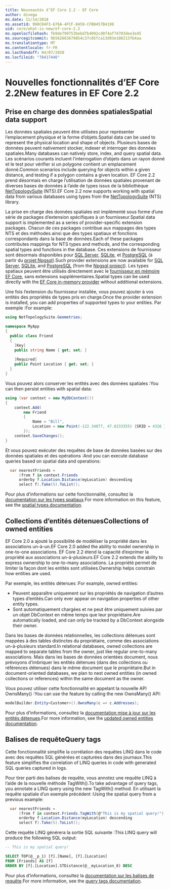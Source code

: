 ```yaml
---
title: Nouveautés d’EF Core 2.2 - EF Core
author: divega
ms.date: 11/14/2018
ms.assetid: 998C04F3-676A-4FCF-8450-CFB0457B4198
uid: core/what-is-new/ef-core-2.2
ms.openlocfilehash: fb9de799753bebd7b4092cd8f4af74703dee3e45
ms.sourcegitcommit: 9b562663679854c37c05fca13d93e180213fb4aa
ms.translationtype: MT
ms.contentlocale: fr-FR
ms.lasthandoff: 04/07/2020
ms.locfileid: "78417446"
---
```

# <a name="new-features-in-ef-core-22"></a><span data-ttu-id="9dd11-102">Nouvelles fonctionnalités d’EF Core 2.2</span><span class="sxs-lookup"><span data-stu-id="9dd11-102">New features in EF Core 2.2</span></span>

## <a name="spatial-data-support"></a><span data-ttu-id="9dd11-103">Prise en charge des données spatiales</span><span class="sxs-lookup"><span data-stu-id="9dd11-103">Spatial data support</span></span>

<span data-ttu-id="9dd11-104">Les données spatiales peuvent être utilisées pour représenter l’emplacement physique et la forme d’objets.</span><span class="sxs-lookup"><span data-stu-id="9dd11-104">Spatial data can be used to represent the physical location and shape of objects.</span></span>
<span data-ttu-id="9dd11-105">Plusieurs bases de données peuvent nativement stocker, indexer et interroger des données spatiales.</span><span class="sxs-lookup"><span data-stu-id="9dd11-105">Many databases can natively store, index, and query spatial data.</span></span>
<span data-ttu-id="9dd11-106">Les scénarios courants incluent l’interrogation d’objets dans un rayon donné et le test pour vérifier si un polygone contient un emplacement donné.</span><span class="sxs-lookup"><span data-stu-id="9dd11-106">Common scenarios include querying for objects within a given distance, and testing if a polygon contains a given location.</span></span>
<span data-ttu-id="9dd11-107">EF Core 2.2 prend désormais en charge l’utilisation de données spatiales provenant de diverses bases de données à l’aide de types issus de la bibliothèque [NetTopologySuite](https://github.com/NetTopologySuite/NetTopologySuite) (NTS).</span><span class="sxs-lookup"><span data-stu-id="9dd11-107">EF Core 2.2 now supports working with spatial data from various databases using types from the [NetTopologySuite](https://github.com/NetTopologySuite/NetTopologySuite) (NTS) library.</span></span>

<span data-ttu-id="9dd11-108">La prise en charge des données spatiales est implémenté sous forme d’une série de packages d’extension spécifiques à un fournisseur.</span><span class="sxs-lookup"><span data-stu-id="9dd11-108">Spatial data support is implemented as a series of provider-specific extension packages.</span></span>
<span data-ttu-id="9dd11-109">Chacun de ces packages contribue aux mappages des types NTS et des méthodes ainsi que des types spatiaux et fonctions correspondants dans la base de données.</span><span class="sxs-lookup"><span data-stu-id="9dd11-109">Each of these packages contributes mappings for NTS types and methods, and the corresponding spatial types and functions in the database.</span></span>
<span data-ttu-id="9dd11-110">Ces extensions de fournisseur sont désormais disponibles pour [SQL Server](https://www.nuget.org/packages/Microsoft.EntityFrameworkCore.SqlServer.NetTopologySuite/), [SQLite](https://www.nuget.org/packages/Microsoft.EntityFrameworkCore.Sqlite.NetTopologySuite/), et [PostgreSQL](https://www.nuget.org/packages/Npgsql.EntityFrameworkCore.PostgreSQL.NetTopologySuite/) (à partir du [projet Npgsql](https://www.npgsql.org/)).</span><span class="sxs-lookup"><span data-stu-id="9dd11-110">Such provider extensions are now available for [SQL Server](https://www.nuget.org/packages/Microsoft.EntityFrameworkCore.SqlServer.NetTopologySuite/), [SQLite](https://www.nuget.org/packages/Microsoft.EntityFrameworkCore.Sqlite.NetTopologySuite/), and [PostgreSQL](https://www.nuget.org/packages/Npgsql.EntityFrameworkCore.PostgreSQL.NetTopologySuite/) (from the [Npgsql project](https://www.npgsql.org/)).</span></span>
<span data-ttu-id="9dd11-111">Les types spatiaux peuvent être utilisés directement avec le [fournisseur en mémoire EF Core](xref:core/providers/in-memory/index), sans extensions supplémentaires.</span><span class="sxs-lookup"><span data-stu-id="9dd11-111">Spatial types can be used directly with the [EF Core in-memory provider](xref:core/providers/in-memory/index) without additional extensions.</span></span>

<span data-ttu-id="9dd11-112">Une fois l’extension du fournisseur installée, vous pouvez ajouter à vos entités des propriétés de types pris en charge.</span><span class="sxs-lookup"><span data-stu-id="9dd11-112">Once the provider extension is installed, you can add properties of supported types to your entities.</span></span> <span data-ttu-id="9dd11-113">Par exemple :</span><span class="sxs-lookup"><span data-stu-id="9dd11-113">For example:</span></span>

``` csharp
using NetTopologySuite.Geometries;

namespace MyApp
{
  public class Friend
  {
    [Key]
    public string Name { get; set; }
  
    [Required]
    public Point Location { get; set; }
  }
}
```

<span data-ttu-id="9dd11-114">Vous pouvez alors conserver les entités avec des données spatiales :</span><span class="sxs-lookup"><span data-stu-id="9dd11-114">You can then persist entities with spatial data:</span></span>

``` csharp
using (var context = new MyDbContext())
{
    context.Add(
        new Friend
        {
            Name = "Bill",
            Location = new Point(-122.34877, 47.6233355) {SRID = 4326 }
        });
    context.SaveChanges();
}
```

<span data-ttu-id="9dd11-115">Et vous pouvez exécuter des requêtes de base de données basées sur des données spatiales et des opérations :</span><span class="sxs-lookup"><span data-stu-id="9dd11-115">And you can execute database queries based on spatial data and operations:</span></span>

``` csharp
  var nearestFriends =
      (from f in context.Friends
      orderby f.Location.Distance(myLocation) descending
      select f).Take(5).ToList();
```

<span data-ttu-id="9dd11-116">Pour plus d’informations sur cette fonctionnalité, consultez la [documentation sur les types spatiaux](xref:core/modeling/spatial).</span><span class="sxs-lookup"><span data-stu-id="9dd11-116">For more information on this feature, see the [spatial types documentation](xref:core/modeling/spatial).</span></span>

## <a name="collections-of-owned-entities"></a><span data-ttu-id="9dd11-117">Collections d’entités détenues</span><span class="sxs-lookup"><span data-stu-id="9dd11-117">Collections of owned entities</span></span>

<span data-ttu-id="9dd11-118">EF Core 2.0 a ajouté la possibilité de modéliser la propriété dans les associations un-à-un.</span><span class="sxs-lookup"><span data-stu-id="9dd11-118">EF Core 2.0 added the ability to model ownership in one-to-one associations.</span></span>
<span data-ttu-id="9dd11-119">EF Core 2.2 étend la capacité d’exprimer la propriété aux associations un-à-plusieurs.</span><span class="sxs-lookup"><span data-stu-id="9dd11-119">EF Core 2.2 extends the ability to express ownership to one-to-many associations.</span></span>
<span data-ttu-id="9dd11-120">La propriété permet de limiter la façon dont les entités sont utilisées.</span><span class="sxs-lookup"><span data-stu-id="9dd11-120">Ownership helps constrain how entities are used.</span></span>

<span data-ttu-id="9dd11-121">Par exemple, les entités détenues :</span><span class="sxs-lookup"><span data-stu-id="9dd11-121">For example, owned entities:</span></span>

- <span data-ttu-id="9dd11-122">Peuvent apparaître uniquement sur les propriétés de navigation d’autres types d’entités.</span><span class="sxs-lookup"><span data-stu-id="9dd11-122">Can only ever appear on navigation properties of other entity types.</span></span>
- <span data-ttu-id="9dd11-123">Sont automatiquement chargées et ne peut être uniquement suivies par un objet DbContext en même temps que leur propriétaire.</span><span class="sxs-lookup"><span data-stu-id="9dd11-123">Are automatically loaded, and can only be tracked by a DbContext alongside their owner.</span></span>

<span data-ttu-id="9dd11-124">Dans les bases de données relationnelles, les collections détenues sont mappées à des tables distinctes du propriétaire, comme des associations un-à-plusieurs standard.</span><span class="sxs-lookup"><span data-stu-id="9dd11-124">In relational databases, owned collections are mapped to separate tables from the owner, just like regular one-to-many associations.</span></span>
<span data-ttu-id="9dd11-125">Mais dans les bases de données orientées document, nous prévoyons d’imbriquer les entités détenues (dans des collections ou références détenues) dans le même document que le propriétaire.</span><span class="sxs-lookup"><span data-stu-id="9dd11-125">But in document-oriented databases, we plan to nest owned entities (in owned collections or references) within the same document as the owner.</span></span>

<span data-ttu-id="9dd11-126">Vous pouvez utiliser cette fonctionnalité en appelant la nouvelle API OwnsMany() :</span><span class="sxs-lookup"><span data-stu-id="9dd11-126">You can use the feature by calling the new OwnsMany() API:</span></span>

``` csharp
modelBuilder.Entity<Customer>().OwnsMany(c => c.Addresses);
```

<span data-ttu-id="9dd11-127">Pour plus d’informations, consultez la [documentation mise à jour sur les entités détenues](xref:core/modeling/owned-entities#collections-of-owned-types).</span><span class="sxs-lookup"><span data-stu-id="9dd11-127">For more information, see the [updated owned entities documentation](xref:core/modeling/owned-entities#collections-of-owned-types).</span></span>

## <a name="query-tags"></a><span data-ttu-id="9dd11-128">Balises de requête</span><span class="sxs-lookup"><span data-stu-id="9dd11-128">Query tags</span></span>

<span data-ttu-id="9dd11-129">Cette fonctionnalité simplifie la corrélation des requêtes LINQ dans le code avec des requêtes SQL générées et capturées dans des journaux.</span><span class="sxs-lookup"><span data-stu-id="9dd11-129">This feature simplifies the correlation of LINQ queries in code with generated SQL queries captured in logs.</span></span>

<span data-ttu-id="9dd11-130">Pour tirer parti des balises de requête, vous annotez une requête LINQ à l’aide de la nouvelle méthode TagWith().</span><span class="sxs-lookup"><span data-stu-id="9dd11-130">To take advantage of query tags, you annotate a LINQ query using the new TagWith() method.</span></span>
<span data-ttu-id="9dd11-131">En utilisant la requête spatiale d’un exemple précédent :</span><span class="sxs-lookup"><span data-stu-id="9dd11-131">Using the spatial query from a previous example:</span></span>

``` csharp
  var nearestFriends =
      (from f in context.Friends.TagWith(@"This is my spatial query!")
      orderby f.Location.Distance(myLocation) descending
      select f).Take(5).ToList();
```

<span data-ttu-id="9dd11-132">Cette requête LINQ générera la sortie SQL suivante :</span><span class="sxs-lookup"><span data-stu-id="9dd11-132">This LINQ query will produce the following SQL output:</span></span>

``` sql
-- This is my spatial query!

SELECT TOP(@__p_1) [f].[Name], [f].[Location]
FROM [Friends] AS [f]
ORDER BY [f].[Location].STDistance(@__myLocation_0) DESC
```

<span data-ttu-id="9dd11-133">Pour plus d’informations, consultez la [documentation sur les balises de requête](xref:core/querying/tags).</span><span class="sxs-lookup"><span data-stu-id="9dd11-133">For more information, see the [query tags documentation](xref:core/querying/tags).</span></span>
